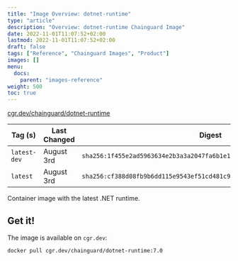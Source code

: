 ```yaml
---
title: "Image Overview: dotnet-runtime"
type: "article"
description: "Overview: dotnet-runtime Chainguard Image"
date: 2022-11-01T11:07:52+02:00
lastmod: 2022-11-01T11:07:52+02:00
draft: false
tags: ["Reference", "Chainguard Images", "Product"]
images: []
menu:
  docs:
    parent: "images-reference"
weight: 500
toc: true
---
```


[cgr.dev/chainguard/dotnet-runtime](https://github.com/chainguard-images/images/tree/main/images/dotnet-runtime)

| Tag (s)       | Last Changed | Digest                                                                    |
|---------------|--------------|---------------------------------------------------------------------------|
|  `latest-dev` | August 3rd   | `sha256:1f455e2ad5963634e2b3a3a2047fa6b1e1e0f9cdebef62ba704cd278cbdc21d7` |
|  `latest`     | August 3rd   | `sha256:cf388d08fb9b6dd115e9543ef51cd481c9616e7740acba32e5e8b8d8226e1264` |



Container image with the latest .NET runtime.

## Get it!

The image is available on `cgr.dev`:

    docker pull cgr.dev/chainguard/dotnet-runtime:7.0

